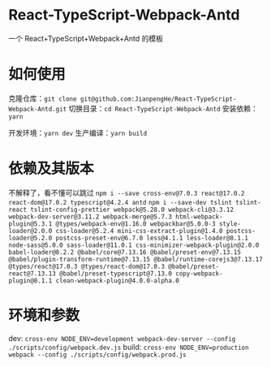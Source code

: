 # React-TypeScript-Webpack-Antd

一个 React+TypeScript+Webpack+Antd 的模板

# 如何使用

克隆仓库：`git clone git@github.com:JianpengHe/React-TypeScript-Webpack-Antd.git`
切换目录：`cd React-TypeScript-Webpack-Antd`
安装依赖：`yarn`

开发环境：`yarn dev`
生产编译：`yarn build`

# 依赖及其版本

不解释了，看不懂可以跳过
`npm i --save cross-env@7.0.3 react@17.0.2 react-dom@17.0.2 typescript@4.2.4 antd`
`npm i --save-dev tslint tslint-react tslint-config-prettier webpack@5.28.0 webpack-cli@3.3.12 webpack-dev-server@3.11.2 webpack-merge@5.7.3 html-webpack-plugin@5.3.1 @types/webpack-env@1.16.0 webpackbar@5.0.0-3 style-loader@2.0.0 css-loader@5.2.4 mini-css-extract-plugin@1.4.0 postcss-loader@5.2.0 postcss-preset-env@6.7.0 less@4.1.1 less-loader@8.1.1 node-sass@5.0.0 sass-loader@11.0.1 css-minimizer-webpack-plugin@2.0.0 babel-loader@8.2.2 @babel/core@7.13.16 @babel/preset-env@7.13.15 @babel/plugin-transform-runtime@7.13.15 @babel/runtime-corejs3@7.13.17 @types/react@17.0.3 @types/react-dom@17.0.3 @babel/preset-react@7.13.13 @babel/preset-typescript@7.13.0 copy-webpack-plugin@8.1.1 clean-webpack-plugin@4.0.0-alpha.0`

# 环境和参数

dev: `cross-env NODE_ENV=development webpack-dev-server --config ./scripts/config/webpack.dev.js`
build: `cross-env NODE_ENV=production webpack --config ./scripts/config/webpack.prod.js`
